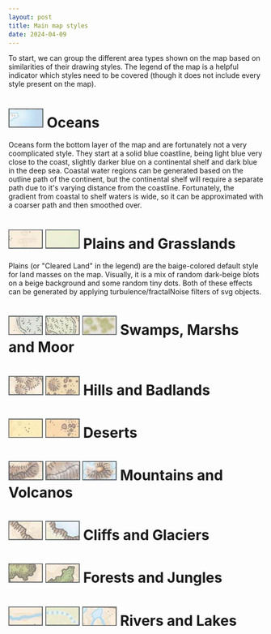 ```yaml
---
layout: post
title: Main map styles
date: 2024-04-09
---
```

To start, we can group the different area types shown on the map based on similarities of their drawing styles. The legend of the map is a helpful indicator which styles need to be covered (though it does not include every style present on the map). 

# <img src="https://raw.githubusercontent.com/jonovotny/vectorized-realms/gh-pages/images/legend/Oceans.PNG" /> Oceans

Oceans form the bottom layer of the map and are fortunately not a very coomplicated style. They start at a solid blue coastline, being light blue very close to the coast, slightly darker blue on a continental shelf and dark blue in the deep sea.
Coastal water regions can be generated based on the outline path of the continent, but the continental shelf will require a separate path due to it's varying distance from the coastline. Fortunately, the gradient from coastal to shelf waters is wide, so it can be approximated with a coarser path and then smoothed over.

# <img src="https://raw.githubusercontent.com/jonovotny/vectorized-realms/gh-pages/images/legend/Plains.PNG" /> Plains and Grasslands

Plains (or "Cleared Land" in the legend) are the baige-colored default style for land masses on the map. Visually, it is a mix of random dark-beige blots on a beige background and some random tiny dots. Both of these effects can be generated by applying turbulence/fractalNoise filters of svg objects. 

# <img src="https://raw.githubusercontent.com/jonovotny/vectorized-realms/gh-pages/images/legend/Swamps.PNG" /> Swamps, Marshs and Moor

# <img src="https://raw.githubusercontent.com/jonovotny/vectorized-realms/gh-pages/images/legend/Hills.PNG" /> Hills and Badlands

# <img src="https://raw.githubusercontent.com/jonovotny/vectorized-realms/gh-pages/images/legend/Deserts.PNG" /> Deserts

# <img src="https://raw.githubusercontent.com/jonovotny/vectorized-realms/gh-pages/images/legend/Mountains.PNG" /> Mountains and Volcanos

# <img src="https://raw.githubusercontent.com/jonovotny/vectorized-realms/gh-pages/images/legend/Cliffs.PNG" /> Cliffs and Glaciers

# <img src="https://raw.githubusercontent.com/jonovotny/vectorized-realms/gh-pages/images/legend/Forests.PNG" /> Forests and Jungles

# <img src="https://raw.githubusercontent.com/jonovotny/vectorized-realms/gh-pages/images/legend/Rivers.PNG" /> Rivers and Lakes